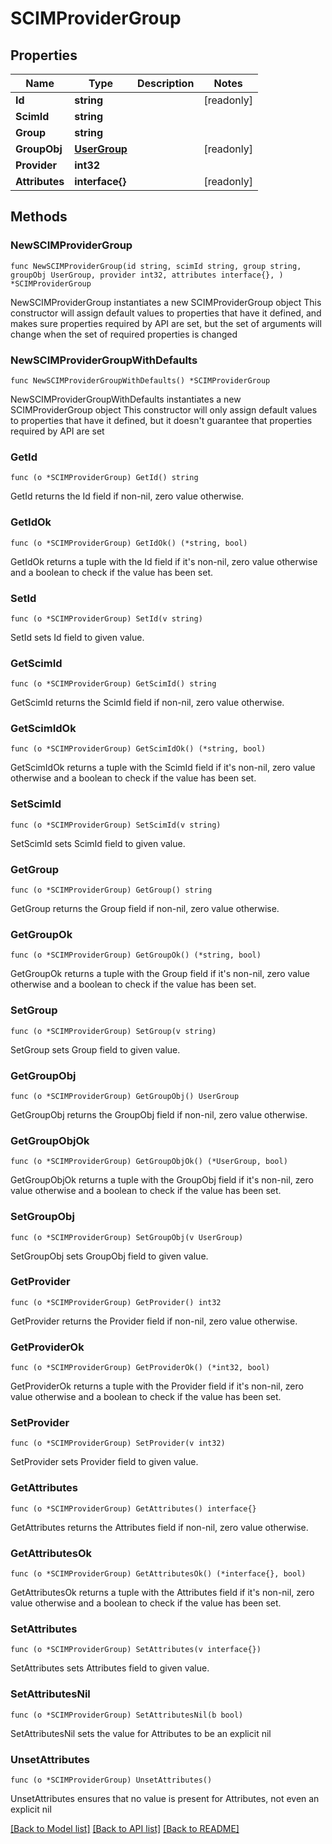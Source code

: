 # SCIMProviderGroup

## Properties

Name | Type | Description | Notes
------------ | ------------- | ------------- | -------------
**Id** | **string** |  | [readonly] 
**ScimId** | **string** |  | 
**Group** | **string** |  | 
**GroupObj** | [**UserGroup**](UserGroup.md) |  | [readonly] 
**Provider** | **int32** |  | 
**Attributes** | **interface{}** |  | [readonly] 

## Methods

### NewSCIMProviderGroup

`func NewSCIMProviderGroup(id string, scimId string, group string, groupObj UserGroup, provider int32, attributes interface{}, ) *SCIMProviderGroup`

NewSCIMProviderGroup instantiates a new SCIMProviderGroup object
This constructor will assign default values to properties that have it defined,
and makes sure properties required by API are set, but the set of arguments
will change when the set of required properties is changed

### NewSCIMProviderGroupWithDefaults

`func NewSCIMProviderGroupWithDefaults() *SCIMProviderGroup`

NewSCIMProviderGroupWithDefaults instantiates a new SCIMProviderGroup object
This constructor will only assign default values to properties that have it defined,
but it doesn't guarantee that properties required by API are set

### GetId

`func (o *SCIMProviderGroup) GetId() string`

GetId returns the Id field if non-nil, zero value otherwise.

### GetIdOk

`func (o *SCIMProviderGroup) GetIdOk() (*string, bool)`

GetIdOk returns a tuple with the Id field if it's non-nil, zero value otherwise
and a boolean to check if the value has been set.

### SetId

`func (o *SCIMProviderGroup) SetId(v string)`

SetId sets Id field to given value.


### GetScimId

`func (o *SCIMProviderGroup) GetScimId() string`

GetScimId returns the ScimId field if non-nil, zero value otherwise.

### GetScimIdOk

`func (o *SCIMProviderGroup) GetScimIdOk() (*string, bool)`

GetScimIdOk returns a tuple with the ScimId field if it's non-nil, zero value otherwise
and a boolean to check if the value has been set.

### SetScimId

`func (o *SCIMProviderGroup) SetScimId(v string)`

SetScimId sets ScimId field to given value.


### GetGroup

`func (o *SCIMProviderGroup) GetGroup() string`

GetGroup returns the Group field if non-nil, zero value otherwise.

### GetGroupOk

`func (o *SCIMProviderGroup) GetGroupOk() (*string, bool)`

GetGroupOk returns a tuple with the Group field if it's non-nil, zero value otherwise
and a boolean to check if the value has been set.

### SetGroup

`func (o *SCIMProviderGroup) SetGroup(v string)`

SetGroup sets Group field to given value.


### GetGroupObj

`func (o *SCIMProviderGroup) GetGroupObj() UserGroup`

GetGroupObj returns the GroupObj field if non-nil, zero value otherwise.

### GetGroupObjOk

`func (o *SCIMProviderGroup) GetGroupObjOk() (*UserGroup, bool)`

GetGroupObjOk returns a tuple with the GroupObj field if it's non-nil, zero value otherwise
and a boolean to check if the value has been set.

### SetGroupObj

`func (o *SCIMProviderGroup) SetGroupObj(v UserGroup)`

SetGroupObj sets GroupObj field to given value.


### GetProvider

`func (o *SCIMProviderGroup) GetProvider() int32`

GetProvider returns the Provider field if non-nil, zero value otherwise.

### GetProviderOk

`func (o *SCIMProviderGroup) GetProviderOk() (*int32, bool)`

GetProviderOk returns a tuple with the Provider field if it's non-nil, zero value otherwise
and a boolean to check if the value has been set.

### SetProvider

`func (o *SCIMProviderGroup) SetProvider(v int32)`

SetProvider sets Provider field to given value.


### GetAttributes

`func (o *SCIMProviderGroup) GetAttributes() interface{}`

GetAttributes returns the Attributes field if non-nil, zero value otherwise.

### GetAttributesOk

`func (o *SCIMProviderGroup) GetAttributesOk() (*interface{}, bool)`

GetAttributesOk returns a tuple with the Attributes field if it's non-nil, zero value otherwise
and a boolean to check if the value has been set.

### SetAttributes

`func (o *SCIMProviderGroup) SetAttributes(v interface{})`

SetAttributes sets Attributes field to given value.


### SetAttributesNil

`func (o *SCIMProviderGroup) SetAttributesNil(b bool)`

 SetAttributesNil sets the value for Attributes to be an explicit nil

### UnsetAttributes
`func (o *SCIMProviderGroup) UnsetAttributes()`

UnsetAttributes ensures that no value is present for Attributes, not even an explicit nil

[[Back to Model list]](../README.md#documentation-for-models) [[Back to API list]](../README.md#documentation-for-api-endpoints) [[Back to README]](../README.md)


